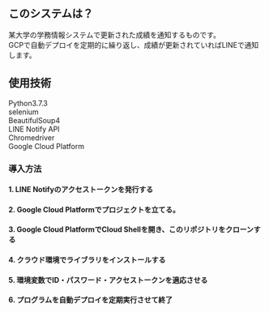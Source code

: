 ## このシステムは？
某大学の学務情報システムで更新された成績を通知するものです。<br/>
GCPで自動デプロイを定期的に繰り返し、成績が更新されていればLINEで通知します。

## 使用技術
Python3.7.3<br/>
selenium<br/>
BeautifulSoup4<br/>
LINE Notify API<br/>
Chromedriver<br/>
Google Cloud Platform

### 導入方法
#### 1. LINE Notifyのアクセストークンを発行する
#### 2. Google Cloud Platformでプロジェクトを立てる。
#### 3. Google Cloud PlatformでCloud Shellを開き、このリポジトリをクローンする
#### 4. クラウド環境でライブラリをインストールする
#### 5. 環境変数でID・パスワード・アクセストークンを適応させる
#### 6. プログラムを自動デプロイを定期実行させて終了
